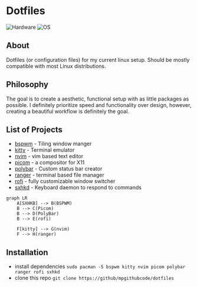 # Dotfiles

![Hardware](https://img.shields.io/badge/Hardware-Macbook_Pro_11,5_-green) ![OS](https://img.shields.io/badge/OS-Arch_Linux-blue)

## About

Dotfiles (or configuration files) for my current linux setup. Should be mostly compatible with most Linux distributions.

## Philosophy

The goal is to create a aesthetic, functional setup with as little packages as possible. I definitely prioritize speed and functionality over design, however, creating a beautiful workflow is definitely the goal.

## List of Projects

* [bspwm](https://github.com/baskerville/bspwm) - Tiling window manger
* [kitty](https://sw.kovidgoyal.net/kitty/) - Terminal emulator
* [nvim](https://neovim.io/) - vim based text editor
* [picom](https://github.com/yshui/picom) - a compositor for X11
* [polybar](https://polybar.github.io/) - Custom status bar creator
* [ranger](https://github.com/ranger/ranger) - terminal based file manager
* [rofi](https://github.com/davatorium/rofi) - fully customizable window switcher
* [sxhkd](https://github.com/baskerville/sxhkd) - Keyboard daemon to respond to commands

```
graph LR
    A[SXHKB] --> B(BSPWM)
    B --> C(Picom)
    B --> D(PolyBar)
    B --> E(rofi)
    
    F[kitty] --> G(nvim)
    F --> H(ranger)
```

## Installation

* install dependencies `sudo pacman -S bspwm kitty nvim picom polybar ranger rofi sxhkd`
* clone this repo `git clone https://github/mpgithubcode/dotfiles`
